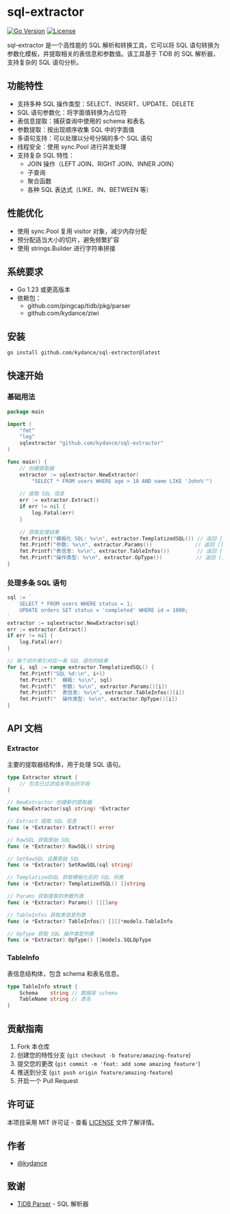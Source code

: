 # sql-extractor

[![Go Version](https://img.shields.io/badge/Go-1.23%2B-blue)](https://golang.org/doc/devel/release.html#go1.23)
[![License](https://img.shields.io/badge/License-MIT-green.svg)](https://opensource.org/licenses/MIT)

sql-extractor 是一个高性能的 SQL 解析和转换工具，它可以将 SQL 语句转换为参数化模板，并提取相关的表信息和参数值。该工具基于 TiDB 的 SQL 解析器，支持复杂的 SQL 语句分析。

## 功能特性

- 支持多种 SQL 操作类型：SELECT、INSERT、UPDATE、DELETE
- SQL 语句参数化：将字面值转换为占位符
- 表信息提取：捕获查询中使用的 schema 和表名
- 参数提取：按出现顺序收集 SQL 中的字面值
- 多语句支持：可以处理以分号分隔的多个 SQL 语句
- 线程安全：使用 sync.Pool 进行并发处理
- 支持复杂 SQL 特性：
  - JOIN 操作（LEFT JOIN、RIGHT JOIN、INNER JOIN）
  - 子查询
  - 聚合函数
  - 各种 SQL 表达式（LIKE、IN、BETWEEN 等）

## 性能优化

- 使用 sync.Pool 复用 visitor 对象，减少内存分配
- 预分配适当大小的切片，避免频繁扩容
- 使用 strings.Builder 进行字符串拼接

## 系统要求

- Go 1.23 或更高版本
- 依赖包：
  - github.com/pingcap/tidb/pkg/parser
  - github.com/kydance/ziwi

## 安装

```bash
go install github.com/kydance/sql-extractor@latest
```

## 快速开始

### 基础用法

```go
package main

import (
    "fmt"
    "log"
    sqlextractor "github.com/kydance/sql-extractor"
)

func main() {
    // 创建提取器
    extractor := sqlextractor.NewExtractor(
        "SELECT * FROM users WHERE age > 18 AND name LIKE 'John%'")
    
    // 提取 SQL 信息
    err := extractor.Extract()
    if err != nil {
        log.Fatal(err)
    }
    
    // 获取处理结果
    fmt.Printf("模板化 SQL: %v\n", extractor.TemplatizedSQL()) // 返回 []string
    fmt.Printf("参数: %v\n", extractor.Params())              // 返回 [][]any
    fmt.Printf("表信息: %v\n", extractor.TableInfos())         // 返回 [][]*models.TableInfo
    fmt.Printf("操作类型: %v\n", extractor.OpType())           // 返回 []models.SQLOpType
}
```

### 处理多条 SQL 语句

```go
sql := `
    SELECT * FROM users WHERE status = 1;
    UPDATE orders SET status = 'completed' WHERE id = 1000;
`
extractor := sqlextractor.NewExtractor(sql)
err := extractor.Extract()
if err != nil {
    log.Fatal(err)
}

// 每个切片索引对应一条 SQL 语句的结果
for i, sql := range extractor.TemplatizedSQL() {
    fmt.Printf("SQL %d:\n", i+1)
    fmt.Printf("  模板: %s\n", sql)
    fmt.Printf("  参数: %v\n", extractor.Params()[i])
    fmt.Printf("  表信息: %v\n", extractor.TableInfos()[i])
    fmt.Printf("  操作类型: %v\n", extractor.OpType()[i])
}
```

## API 文档

### Extractor

主要的提取器结构体，用于处理 SQL 语句。

```go
type Extractor struct {
    // 包含已过滤或未导出的字段
}

// NewExtractor 创建新的提取器
func NewExtractor(sql string) *Extractor

// Extract 提取 SQL 信息
func (e *Extractor) Extract() error

// RawSQL 获取原始 SQL
func (e *Extractor) RawSQL() string

// SetRawSQL 设置原始 SQL
func (e *Extractor) SetRawSQL(sql string)

// TemplatizedSQL 获取模板化后的 SQL 列表
func (e *Extractor) TemplatizedSQL() []string

// Params 获取提取的参数列表
func (e *Extractor) Params() [][]any

// TableInfos 获取表信息列表
func (e *Extractor) TableInfos() [][]*models.TableInfo

// OpType 获取 SQL 操作类型列表
func (e *Extractor) OpType() []models.SQLOpType
```

### TableInfo

表信息结构体，包含 schema 和表名信息。

```go
type TableInfo struct {
    Schema    string // 数据库 schema
    TableName string // 表名
}
```

## 贡献指南

1. Fork 本仓库
2. 创建您的特性分支 (`git checkout -b feature/amazing-feature`)
3. 提交您的更改 (`git commit -m 'feat: add some amazing feature'`)
4. 推送到分支 (`git push origin feature/amazing-feature`)
5. 开启一个 Pull Request

## 许可证

本项目采用 MIT 许可证 - 查看 [LICENSE](LICENSE) 文件了解详情。

## 作者

- [@kydance](https://github.com/kydance)

## 致谢

- [TiDB Parser](https://github.com/pingcap/tidb) - SQL 解析器
